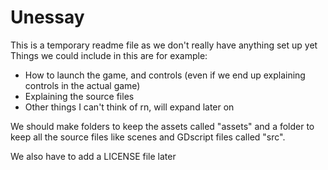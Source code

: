 # Unessay

This is a temporary readme file as we don't really have anything set up yet<br>
Things we could include in this are for example:
- How to launch the game, and controls (even if we end up explaining controls in the actual game)
- Explaining the source files
- Other things I can't think of rn, will expand later on

We should make folders to keep the assets called "assets" and a folder to keep all the source files like scenes and GDscript files called "src".

We also have to add a LICENSE file later
